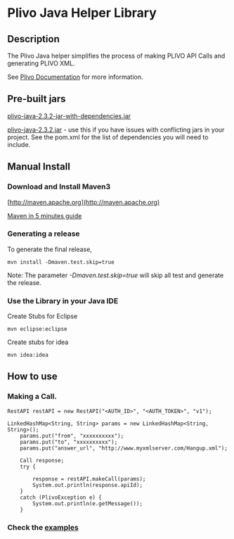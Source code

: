 Plivo Java Helper Library
=========================

Description
-----------

The Plivo Java helper simplifies the process of making PLIVO API Calls and generating PLIVO XML.

See [Plivo Documentation](http://www.plivo.com/docs/) for more information.



Pre-built jars
--------------

[plivo-java-2.3.2-jar-with-dependencies.jar](https://s3-us-west-1.amazonaws.com/helpers.plivo.com/java/plivo-java-2.3.2-jar-with-dependencies.jar)

[plivo-java-2.3.2.jar](https://s3-us-west-1.amazonaws.com/helpers.plivo.com/java/plivo-java-2.3.2.jar) - use this if you have issues with conflicting jars in your project. See the pom.xml for the list of dependencies you will need to include.


Manual Install
------------

### Download and Install Maven3 


[http://maven.apache.org](http://maven.apache.org)

[Maven in 5 minutes guide](http://maven.apache.org/guides/getting-started/maven-in-five-minutes.html)


### Generating a release

To generate the final release,
  
	mvn install -Dmaven.test.skip=true

Note: The parameter *-Dmaven.test.skip=true* will skip all test and generate the release.
	
### Use the Library in your Java IDE

Create Stubs for Eclipse

	mvn eclipse:eclipse

Create stubs for idea

	mvn idea:idea


How to use
----------

### Making a Call.
	RestAPI restAPI = new RestAPI("<AUTH_ID>", "<AUTH_TOKEN>", "v1");

  	LinkedHashMap<String, String> params = new LinkedHashMap<String, String>();
		params.put("from", "xxxxxxxxxx");
		params.put("to", "xxxxxxxxxx");
		params.put("answer_url", "http://www.myxmlserver.com/Hangup.xml");

		Call response;
		try {

			response = restAPI.makeCall(params);
			System.out.println(response.apiId);
		} 
		catch (PlivoException e) {
			System.out.println(e.getMessage());
		}
 
### Check the [examples](https://github.com/plivo/plivo-examples-java)
